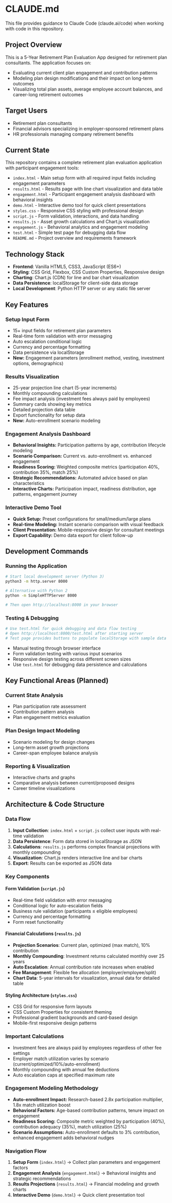 # CLAUDE.md

This file provides guidance to Claude Code (claude.ai/code) when working with code in this repository.

## Project Overview

This is a 5-Year Retirement Plan Evaluation App designed for retirement plan consultants. The application focuses on:

- Evaluating current client plan engagement and contribution patterns
- Modeling plan design modifications and their impact on long-term outcomes
- Visualizing total plan assets, average employee account balances, and career-long retirement outcomes

## Target Users

- Retirement plan consultants
- Financial advisors specializing in employer-sponsored retirement plans  
- HR professionals managing company retirement benefits

## Current State

This repository contains a complete retirement plan evaluation application with participant engagement tools:

- `index.html` - Main setup form with all required input fields including engagement parameters
- `results.html` - Results page with line chart visualization and data table
- `engagement.html` - Participant engagement analysis dashboard with behavioral insights
- `demo.html` - Interactive demo tool for quick client presentations
- `styles.css` - Responsive CSS styling with professional design
- `script.js` - Form validation, interactions, and data handling
- `results.js` - Asset growth calculations and Chart.js visualization
- `engagement.js` - Behavioral analytics and engagement modeling
- `test.html` - Simple test page for debugging data flow
- `README.md` - Project overview and requirements framework

## Technology Stack

- **Frontend**: Vanilla HTML5, CSS3, JavaScript (ES6+)
- **Styling**: CSS Grid, Flexbox, CSS Custom Properties, Responsive design
- **Charting**: Chart.js (CDN) for line and bar chart visualization
- **Data Persistence**: localStorage for client-side data storage
- **Local Development**: Python HTTP server or any static file server

## Key Features

### Setup Input Form
- 15+ input fields for retirement plan parameters
- Real-time form validation with error messaging
- Auto escalation conditional logic
- Currency and percentage formatting
- Data persistence via localStorage
- **New:** Engagement parameters (enrollment method, vesting, investment options, demographics)

### Results Visualization
- 25-year projection line chart (5-year increments)
- Monthly compounding calculations
- Fee impact analysis (investment fees always paid by employees)
- Summary cards showing key metrics
- Detailed projection data table
- Export functionality for setup data
- **New:** Auto-enrollment scenario modeling

### Engagement Analysis Dashboard
- **Behavioral Insights:** Participation patterns by age, contribution lifecycle modeling
- **Scenario Comparison:** Current vs. auto-enrollment vs. enhanced engagement
- **Readiness Scoring:** Weighted composite metrics (participation 40%, contribution 35%, match 25%)
- **Strategic Recommendations:** Automated advice based on plan characteristics
- **Interactive Charts:** Participation impact, readiness distribution, age patterns, engagement journey

### Interactive Demo Tool
- **Quick Setup:** Preset configurations for small/medium/large plans
- **Real-time Modeling:** Instant scenario comparison with visual feedback
- **Client Presentation:** Mobile-responsive design for consultant meetings
- **Export Capability:** Demo data export for client follow-up

## Development Commands

### Running the Application
```bash
# Start local development server (Python 3)
python3 -m http.server 8000

# Alternative with Python 2
python -m SimpleHTTPServer 8000

# Then open http://localhost:8000 in your browser
```

### Testing & Debugging
```bash
# Use test.html for quick debugging and data flow testing
# Open http://localhost:8000/test.html after starting server
# Test page provides buttons to populate localStorage with sample data
```

- Manual testing through browser interface
- Form validation testing with various input scenarios  
- Responsive design testing across different screen sizes
- Use `test.html` for debugging data persistence and calculations

## Key Functional Areas (Planned)

### Current State Analysis
- Plan participation rate assessment
- Contribution pattern analysis
- Plan engagement metrics evaluation

### Plan Design Impact Modeling  
- Scenario modeling for design changes
- Long-term asset growth projections
- Career-span employee balance analysis

### Reporting & Visualization
- Interactive charts and graphs
- Comparative analysis between current/proposed designs
- Career timeline visualizations

## Architecture & Code Structure

### Data Flow
1. **Input Collection**: `index.html` + `script.js` collect user inputs with real-time validation
2. **Data Persistence**: Form data stored in localStorage as JSON
3. **Calculations**: `results.js` performs complex financial projections with monthly compounding
4. **Visualization**: Chart.js renders interactive line and bar charts
5. **Export**: Results can be exported as JSON data

### Key Components

#### Form Validation (`script.js`)
- Real-time field validation with error messaging
- Conditional logic for auto-escalation fields
- Business rule validation (participants ≤ eligible employees)
- Currency and percentage formatting
- Form reset functionality

#### Financial Calculations (`results.js`)
- **Projection Scenarios**: Current plan, optimized (max match), 10% contribution
- **Monthly Compounding**: Investment returns calculated monthly over 25 years
- **Auto Escalation**: Annual contribution rate increases when enabled
- **Fee Management**: Flexible fee allocation (employer/employee/split)
- **Chart Data**: 5-year intervals for visualization, annual data for detailed table

#### Styling Architecture (`styles.css`)
- CSS Grid for responsive form layouts
- CSS Custom Properties for consistent theming
- Professional gradient backgrounds and card-based design
- Mobile-first responsive design patterns

### Important Calculations
- Investment fees are always paid by employees regardless of other fee settings
- Employer match utilization varies by scenario (current/optimized/10%/auto-enrollment)
- Monthly compounding with annual fee deductions
- Auto escalation caps at specified maximum rate

### Engagement Modeling Methodology
- **Auto-enrollment Impact:** Research-based 2.8x participation multiplier, 1.8x match utilization boost
- **Behavioral Factors:** Age-based contribution patterns, tenure impact on engagement
- **Readiness Scoring:** Composite metric weighted by participation (40%), contribution adequacy (35%), match utilization (25%)
- **Scenario Assumptions:** Auto-enrollment defaults to 3% contribution, enhanced engagement adds behavioral nudges

### Navigation Flow
1. **Setup Form** (`index.html`) → Collect plan parameters and engagement factors
2. **Engagement Analysis** (`engagement.html`) → Behavioral insights and strategic recommendations
3. **Results Projections** (`results.html`) → Financial modeling and growth charts
4. **Interactive Demo** (`demo.html`) → Quick client presentation tool